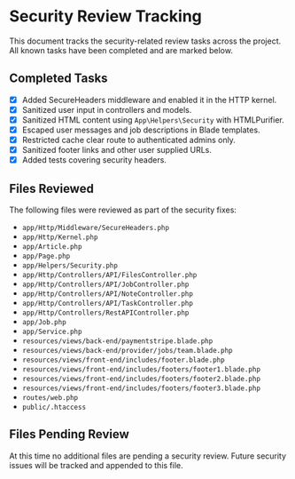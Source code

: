 # Security Review Tracking

This document tracks the security-related review tasks across the project. All known tasks have been completed and are marked below.

## Completed Tasks

- [x] Added SecureHeaders middleware and enabled it in the HTTP kernel.
- [x] Sanitized user input in controllers and models.
- [x] Sanitized HTML content using `App\Helpers\Security` with HTMLPurifier.
- [x] Escaped user messages and job descriptions in Blade templates.
- [x] Restricted cache clear route to authenticated admins only.
- [x] Sanitized footer links and other user supplied URLs.
- [x] Added tests covering security headers.

## Files Reviewed

The following files were reviewed as part of the security fixes:

- `app/Http/Middleware/SecureHeaders.php`
- `app/Http/Kernel.php`
- `app/Article.php`
- `app/Page.php`
- `app/Helpers/Security.php`
- `app/Http/Controllers/API/FilesController.php`
- `app/Http/Controllers/API/JobController.php`
- `app/Http/Controllers/API/NoteController.php`
- `app/Http/Controllers/API/TaskController.php`
- `app/Http/Controllers/RestAPIController.php`
- `app/Job.php`
- `app/Service.php`
- `resources/views/back-end/paymentstripe.blade.php`
- `resources/views/back-end/provider/jobs/team.blade.php`
- `resources/views/front-end/includes/footer.blade.php`
- `resources/views/front-end/includes/footers/footer1.blade.php`
- `resources/views/front-end/includes/footers/footer2.blade.php`
- `resources/views/front-end/includes/footers/footer3.blade.php`
- `routes/web.php`
- `public/.htaccess`

## Files Pending Review

At this time no additional files are pending a security review. Future security issues will be tracked and appended to this file.

